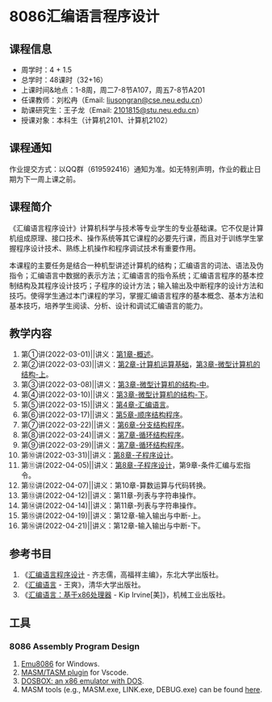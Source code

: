 # 8086汇编语言程序设计

## 课程信息
- 周学时：4 + 1.5
- 总学时：48课时（32+16）
- 上课时间&地点：1-8周，周二7-8节A107，周五7-8节A201
- 任课教师：刘松冉（Email: liusongran@cse.neu.edu.cn）
- 助课研究生：王子龙（Email: 2101815@stu.neu.edu.cn）
- 授课对象：本科生（计算机2101、计算机2102）

## 课程通知
作业提交方式：以QQ群（619592416）通知为准。如无特别声明，作业的截止日期为下一周上课之前。

## 课程简介
《汇编语言程序设计》计算机科学与技术等专业学生的专业基础课。它不仅是计算机组成原理、接口技术、操作系统等其它课程的必要先行课，而且对于训练学生掌握程序设计技术、熟练上机操作和程序调试技术有重要作用。

本课程的主要任务是结合一种机型讲述计算机的结构；汇编语言的词法、语法及伪指令；汇编语言中数据的表示方法；汇编语言的指令系统；汇编语言程序的基本控制结构及其程序设计技巧；子程序的设计方法；输入输出及中断程序的设计方法和技巧。使得学生通过本门课程的学习，掌握汇编语言程序的基本概念、基本方法和基本技巧，培养学生阅读、分析、设计和调试汇编语言的能力。

## 教学内容
1. 第①讲(2022-03-01)\|\|讲义：[第1章-概述](./Slides2023/chapter1.pdf)。
2. 第②讲(2022-03-03)\|\|讲义：[第2章-计算机运算基础](./Slides2023/chapter2.pdf)，[第3章-微型计算机的结构-上](./Slides2023/chapter3-a.pdf)。
3. 第③讲(2022-03-08)\|\|讲义：[第3章-微型计算机的结构-中](./Slides2023/chapter3-b.pdf)。
4. 第④讲(2022-03-10)\|\|讲义：[第3章-微型计算机的结构-下](./Slides2023/chapter3-b.pdf)。
5. 第⑤讲(2022-03-15)\|\|讲义：[第4章-汇编语言](./Slides2023/chapter4.pdf)。
6. 第⑥讲(2022-03-17)\|\|讲义：[第5章-顺序结构程序](./Slides2023/chapter5.pdf)。
7. 第⑦讲(2022-03-22)\|\|讲义：[第6章-分支结构程序](./Slides2023/chapter6.pdf)。
8. 第⑧讲(2022-03-24)\|\|讲义：[第7章-循环结构程序](./Slides2023/chapter7.pdf)。
9. 第⑨讲(2022-03-29)\|\|讲义：[第7章-循环结构程序](./Slides2023/chapter7.pdf)。
10. 第⑩讲(2022-03-31)\|\|讲义：[第8章-子程序设计](./Slides2023/chapter8.pdf)。
11. 第⑪讲(2022-04-05)\|\|讲义：[第8章-子程序设计](./Slides2023/chapter8.pdf)，第9章-条件汇编与宏指令。
12. 第⑫讲(2022-04-07)\|\|讲义：第10章-算数运算与代码转换。
13. 第⑬讲(2022-04-12)\|\|讲义：第11章-列表与字符串操作。
14. 第⑭讲(2022-04-14)\|\|讲义：第11章-列表与字符串操作。
15. 第⑮讲(2022-04-19)\|\|讲义：第12章-输入输出与中断-上。
16. 第⑯讲(2022-04-21)\|\|讲义：第12章-输入输出与中断-下。

## 参考书目
1. 《[汇编语言程序设计](https://book.douban.com/subject/1020163/) - 齐志儒，高福祥主编》，东北大学出版社。
2. 《[汇编语言](https://book.douban.com/subject/35038473/) - 王爽》，清华大学出版社。
3. 《[汇编语言：基于x86处理器](https://book.douban.com/subject/26769528/) - Kip Irvine[美]》，机械工业出版社。

## 工具
### 8086 Assembly Program Design
1. [Emu8086](https://emu8086-microprocessor-emulator.en.softonic.com/) for Windows.
2. [MASM/TASM plugin](https://gitee.com/dosasm/masm-tasm/) for Vscode.
3. [DOSBOX: an x86 emulator with DOS](https://www.dosbox.com/). 
4. MASM tools (e.g., MASM.exe, LINK.exe, DEBUG.exe) can be found [here](https://github.com/liusongran/liusongran.github.io/tree/main/Teaching/Assembly/MASM).